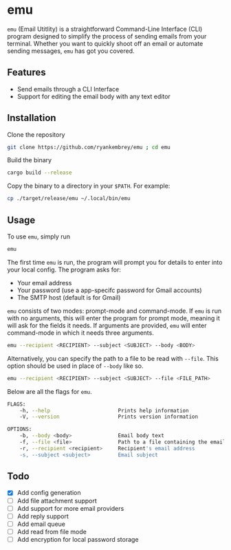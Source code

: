 # emu
`emu` (Email Utitlity) is a straightforward Command-Line Interface (CLI) program designed to simplify the process of sending emails from your terminal. Whether you want to quickly shoot off an email or automate sending messages, `emu` has got you covered.


## Features
- Send emails through a CLI Interface
- Support for editing the email body with any text editor


## Installation 


Clone the repository
```bash
git clone https://github.com/ryankembrey/emu ; cd emu
```
Build the binary
```bash
cargo build --release
```
Copy the binary to a directory in your `$PATH`. For example: 
```bash
cp ./target/release/emu ~/.local/bin/emu
```

## Usage
To use `emu`, simply run 
```bash
emu
```

The first time `emu` is run, the program will prompt you for details to enter into your local config. The program asks for:
- Your email address 
- Your password (use a app-specifc password for Gmail accounts)
- The SMTP host (default is for Gmail)

`emu` consists of two modes: prompt-mode and command-mode. If `emu` is run with no arguments, this will enter the program for prompt mode, meaning it will ask for the fields it needs. If arguments are provided, `emu` will enter command-mode in which it needs three arguments.
```bash
emu --recipient <RECIPIENT> --subject <SUBJECT> --body <BODY>
```
Alternatively, you can specify the path to a file to be read with `--file`. This option should be used in place of `--body` like so.
```bash
emu --recipient <RECIPIENT> --subject <SUBJECT> --file <FILE_PATH>
```

Below are all the flags for `emu`.
```bash
FLAGS:
    -h, --help                      Prints help information
    -V, --version                   Prints version information

OPTIONS:
    -b, --body <body>               Email body text
    -f, --file <file>               Path to a file containing the email body
    -r, --recipient <recipient>     Recipient's email address
    -s, --subject <subject>         Email subject
```
## Todo
- [x] Add config generation
- [ ] Add file attachment support
- [ ] Add support for more email providers
- [ ] Add reply support
- [ ] Add email queue
- [ ] Add read from file mode
- [ ] Add encryption for local password storage
